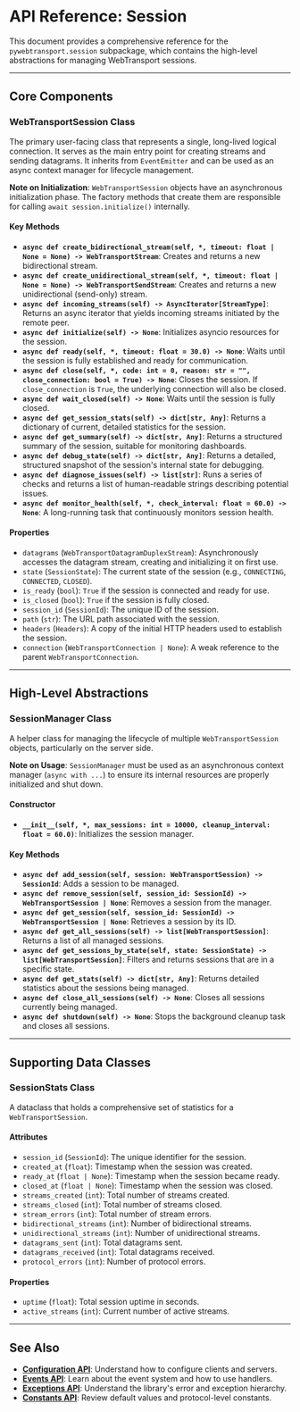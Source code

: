 # API Reference: Session

This document provides a comprehensive reference for the `pywebtransport.session` subpackage, which contains the high-level abstractions for managing WebTransport sessions.

---

## Core Components

### WebTransportSession Class

The primary user-facing class that represents a single, long-lived logical connection. It serves as the main entry point for creating streams and sending datagrams. It inherits from `EventEmitter` and can be used as an async context manager for lifecycle management.

**Note on Initialization**: `WebTransportSession` objects have an asynchronous initialization phase. The factory methods that create them are responsible for calling `await session.initialize()` internally.

#### Key Methods

- **`async def create_bidirectional_stream(self, *, timeout: float | None = None) -> WebTransportStream`**: Creates and returns a new bidirectional stream.
- **`async def create_unidirectional_stream(self, *, timeout: float | None = None) -> WebTransportSendStream`**: Creates and returns a new unidirectional (send-only) stream.
- **`async def incoming_streams(self) -> AsyncIterator[StreamType]`**: Returns an async iterator that yields incoming streams initiated by the remote peer.
- **`async def initialize(self) -> None`**: Initializes asyncio resources for the session.
- **`async def ready(self, *, timeout: float = 30.0) -> None`**: Waits until the session is fully established and ready for communication.
- **`async def close(self, *, code: int = 0, reason: str = "", close_connection: bool = True) -> None`**: Closes the session. If `close_connection` is `True`, the underlying connection will also be closed.
- **`async def wait_closed(self) -> None`**: Waits until the session is fully closed.
- **`async def get_session_stats(self) -> dict[str, Any]`**: Returns a dictionary of current, detailed statistics for the session.
- **`async def get_summary(self) -> dict[str, Any]`**: Returns a structured summary of the session, suitable for monitoring dashboards.
- **`async def debug_state(self) -> dict[str, Any]`**: Returns a detailed, structured snapshot of the session's internal state for debugging.
- **`async def diagnose_issues(self) -> list[str]`**: Runs a series of checks and returns a list of human-readable strings describing potential issues.
- **`async def monitor_health(self, *, check_interval: float = 60.0) -> None`**: A long-running task that continuously monitors session health.

#### Properties

- `datagrams` (`WebTransportDatagramDuplexStream`): Asynchronously accesses the datagram stream, creating and initializing it on first use.
- `state` (`SessionState`): The current state of the session (e.g., `CONNECTING`, `CONNECTED`, `CLOSED`).
- `is_ready` (`bool`): `True` if the session is connected and ready for use.
- `is_closed` (`bool`): `True` if the session is fully closed.
- `session_id` (`SessionId`): The unique ID of the session.
- `path` (`str`): The URL path associated with the session.
- `headers` (`Headers`): A copy of the initial HTTP headers used to establish the session.
- `connection` (`WebTransportConnection | None`): A weak reference to the parent `WebTransportConnection`.

---

## High-Level Abstractions

### SessionManager Class

A helper class for managing the lifecycle of multiple `WebTransportSession` objects, particularly on the server side.

**Note on Usage**: `SessionManager` must be used as an asynchronous context manager (`async with ...`) to ensure its internal resources are properly initialized and shut down.

#### Constructor

- **`__init__(self, *, max_sessions: int = 10000, cleanup_interval: float = 60.0)`**: Initializes the session manager.

#### Key Methods

- **`async def add_session(self, session: WebTransportSession) -> SessionId`**: Adds a session to be managed.
- **`async def remove_session(self, session_id: SessionId) -> WebTransportSession | None`**: Removes a session from the manager.
- **`async def get_session(self, session_id: SessionId) -> WebTransportSession | None`**: Retrieves a session by its ID.
- **`async def get_all_sessions(self) -> list[WebTransportSession]`**: Returns a list of all managed sessions.
- **`async def get_sessions_by_state(self, state: SessionState) -> list[WebTransportSession]`**: Filters and returns sessions that are in a specific state.
- **`async def get_stats(self) -> dict[str, Any]`**: Returns detailed statistics about the sessions being managed.
- **`async def close_all_sessions(self) -> None`**: Closes all sessions currently being managed.
- **`async def shutdown(self) -> None`**: Stops the background cleanup task and closes all sessions.

---

## Supporting Data Classes

### SessionStats Class

A dataclass that holds a comprehensive set of statistics for a `WebTransportSession`.

#### Attributes

- `session_id` (`SessionId`): The unique identifier for the session.
- `created_at` (`float`): Timestamp when the session was created.
- `ready_at` (`float | None`): Timestamp when the session became ready.
- `closed_at` (`float | None`): Timestamp when the session was closed.
- `streams_created` (`int`): Total number of streams created.
- `streams_closed` (`int`): Total number of streams closed.
- `stream_errors` (`int`): Total number of stream errors.
- `bidirectional_streams` (`int`): Number of bidirectional streams.
- `unidirectional_streams` (`int`): Number of unidirectional streams.
- `datagrams_sent` (`int`): Total datagrams sent.
- `datagrams_received` (`int`): Total datagrams received.
- `protocol_errors` (`int`): Number of protocol errors.

#### Properties

- `uptime` (`float`): Total session uptime in seconds.
- `active_streams` (`int`): Current number of active streams.

---

## See Also

- **[Configuration API](config.md)**: Understand how to configure clients and servers.
- **[Events API](events.md)**: Learn about the event system and how to use handlers.
- **[Exceptions API](exceptions.md)**: Understand the library's error and exception hierarchy.
- **[Constants API](constants.md)**: Review default values and protocol-level constants.

